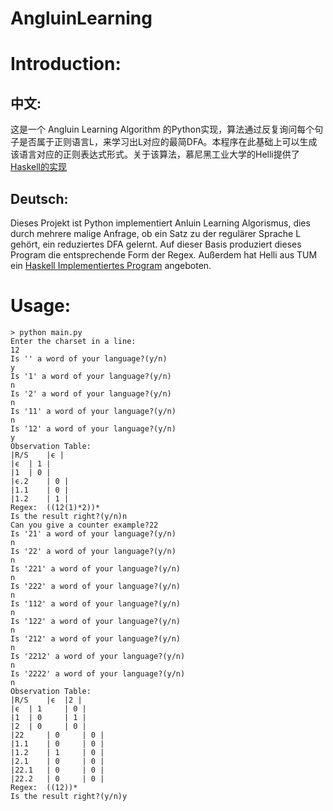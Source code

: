 AngluinLearning
==============

# Introduction:

## 中文:

这是一个 Angluin Learning Algorithm 的Python实现，算法通过反复询问每个句子是否属于正则语言L，来学习出L对应的最简DFA。本程序在此基础上可以生成该语言对应的正则表达式形式。关于该算法，慕尼黑工业大学的Helli提供了[Haskell的实现](https://github.com/Helli/LearningFormalLanguages)

## Deutsch:

Dieses Projekt ist Python implementiert Anluin Learning Algorismus, dies durch mehrere malige Anfrage, ob ein Satz zu der regulärer Sprache L gehört, ein reduziertes DFA gelernt. Auf dieser Basis produziert dieses Program die entsprechende Form der Regex. Außerdem hat Helli aus TUM ein [Haskell Implementiertes Program](https://github.com/Helli/LearningFormalLanguages) angeboten.

# Usage:

    > python main.py
    Enter the charset in a line:
    12
    Is '' a word of your language?(y/n)
    y
    Is '1' a word of your language?(y/n)
    n
    Is '2' a word of your language?(y/n)
    n
    Is '11' a word of your language?(y/n)
    n
    Is '12' a word of your language?(y/n)
    y
    Observation Table:
    |R/S    |ϵ |
    |ϵ  | 1 |
    |1  | 0 |
    |ϵ.2    | 0 |
    |1.1    | 0 |
    |1.2    | 1 |
    Regex:  ((12(1)*2))*
    Is the result right?(y/n)n
    Can you give a counter example?22
    Is '21' a word of your language?(y/n)
    n
    Is '22' a word of your language?(y/n)
    n
    Is '221' a word of your language?(y/n)
    n
    Is '222' a word of your language?(y/n)
    n
    Is '112' a word of your language?(y/n)
    n
    Is '122' a word of your language?(y/n)
    n
    Is '212' a word of your language?(y/n)
    n
    Is '2212' a word of your language?(y/n)
    n
    Is '2222' a word of your language?(y/n)
    n
    Observation Table:
    |R/S    |ϵ  |2 |
    |ϵ  | 1     | 0 |
    |1  | 0     | 1 |
    |2  | 0     | 0 |
    |22     | 0     | 0 |
    |1.1    | 0     | 0 |
    |1.2    | 1     | 0 |
    |2.1    | 0     | 0 |
    |22.1   | 0     | 0 |
    |22.2   | 0     | 0 |
    Regex:  ((12))*
    Is the result right?(y/n)y
